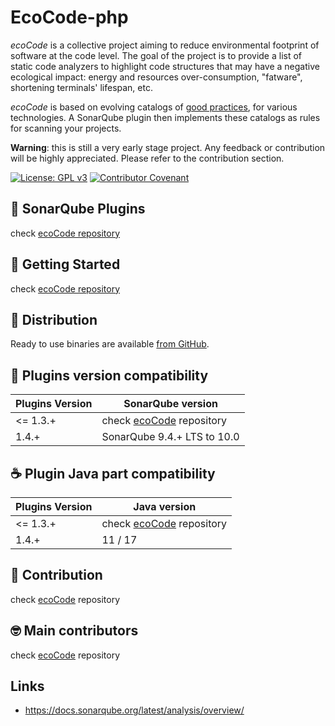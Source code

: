 EcoCode-php
===========

_ecoCode_ is a collective project aiming to reduce environmental footprint of software at the code level. The goal of
the project is to provide a list of static code analyzers to highlight code structures that may have a negative
ecological impact: energy and resources over-consumption, "fatware", shortening terminals' lifespan, etc.

_ecoCode_ is based on evolving catalogs of [good practices](docs/rules), for various technologies. A SonarQube plugin
then implements these catalogs as rules for scanning your projects.

**Warning**: this is still a very early stage project. Any feedback or contribution will be highly appreciated. Please
refer to the contribution section.

[![License: GPL v3](https://img.shields.io/badge/License-GPLv3-blue.svg)](https://www.gnu.org/licenses/gpl-3.0)
[![Contributor Covenant](https://img.shields.io/badge/Contributor%20Covenant-2.1-4baaaa.svg)](https://github.com/green-code-initiative/ecoCode-common/blob/main/doc/CODE_OF_CONDUCT.md)

🌿 SonarQube Plugins
-------------------

check [ecoCode repository](https://github.com/green-code-initiative/ecoCode)

🚀 Getting Started
------------------

check [ecoCode repository](https://github.com/green-code-initiative/ecoCode)

🛒 Distribution
------------------

Ready to use binaries are available [from GitHub](https://github.com/green-code-initiative/ecoCode-php/releases).

🧩 Plugins version compatibility
------------------

| Plugins Version  | SonarQube version           |
|------------------|-----------------------------|
| <= 1.3.+         | check [ecoCode](https://github.com/green-code-initiative/ecoCode) repository  |
| 1.4.+            | SonarQube 9.4.+ LTS to 10.0 |

☕ Plugin Java part compatibility
------------------

| Plugins Version  | Java version                |
|------------------|-----------------------------|
| <= 1.3.+         | check [ecoCode](https://github.com/green-code-initiative/ecoCode) repository  |
| 1.4.+            | 11 / 17                     |

🤝 Contribution
---------------

check [ecoCode](https://github.com/green-code-initiative/ecoCode) repository

🤓 Main contributors
--------------------

check [ecoCode](https://github.com/green-code-initiative/ecoCode) repository

Links
-----

- https://docs.sonarqube.org/latest/analysis/overview/
